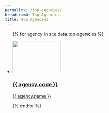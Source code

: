```yaml
---
permalink: /top-agencies/
breadcrumb: Top Agencies
title: Top Agencies
---
```


<ul class="block-grid">
  
{% for agency in site.data.top-agencies %}
  
  <li class="grid-item"> 
    <a href="{{ agency.website }}" style="color: black text-decoration: none">
      <img src="{{ agency.image-url }}" style="height: 100px; width:150px;"/>
      <h3> {{ agency.code }} </h3>
      <p> {{ agency.name }} </p>
    </a>
  </li>
  
{% endfor %}

</ul>




